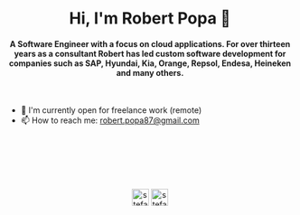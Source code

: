 <h1 align="center"> Hi, I'm Robert Popa 👋 </h1>


<h4 align="center"> A Software Engineer with a focus on cloud applications. For over thirteen years as a consultant Robert has led custom software development for companies such as SAP, Hyundai, Kia, Orange, Repsol, Endesa, Heineken and many others. </h4>

<p>&nbsp;</p>

- 🤝 I'm currently open for freelance work (remote)
- 📫 How to reach me: robert.popa87@gmail.com

<p>&nbsp;</p>
<p>&nbsp;</p>
<p>&nbsp;</p>

<p align="center">
<a href="https://www.linkedin.com/in/robertpopa" target="blank"><img align="center" src="https://cdn.jsdelivr.net/npm/simple-icons@3.0.1/icons/twitter.svg" alt="stefanfeser" height="30" width="30" /></a>
<a href="https://twitter.com/rovopop" target="blank"><img align="center" src="https://cdn.jsdelivr.net/npm/simple-icons@3.0.1/icons/linkedin.svg" alt="stefanfeser" height="30" width="30" /></a>  
</p>

<!--
**robertpopa/robertpopa** is a ✨ _special_ ✨ repository because its `README.md` (this file) appears on your GitHub profile.

Here are some ideas to get you started:

- 🔭 I’m currently working on ...
- 🌱 I’m currently learning ...
- 👯 I’m looking to collaborate on ...
- 🤔 I’m looking for help with ...
- 💬 Ask me about ...
- 📫 How to reach me: ...
- 😄 Pronouns: ...
- ⚡ Fun fact: ...
-->
